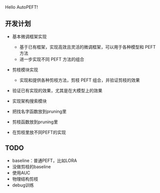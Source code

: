 Hello AutoPEFT!

## 开发计划

- 基本微调框架实现
  - 基于已有框架，实现高效且灵活的微调框架，可以用于各种模型和 PEFT 方法
  - 进一步实现不同 PEFT 方法的组合
- 剪枝模块实现
  - 实现和提供各种剪枝方法，剪枝 PEFT 组合，并验证剪枝的效果
- 验证已有实现的效果，尤其是在大模型上的效果
- 实现架构搜索模块

- 把找名字函数放到pruning里
- 剪枝函数放到pruning里
- 在剪枝里放不同PEFT的实现
## TODO
- baseline：普通PEFT，比如LORA
- 没做剪枝的baseline
- 使用AUC
- 物理结构剪枝
- debug训练